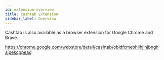 ```yaml
---
id: extension-overview
title: Cashtab Extension
sidebar_label: Overview
---
```


Cashtab is also available as a browser extension for Google Chrome and Brave.

https://chrome.google.com/webstore/detail/cashtab/obldfcmebhllhjlhjbnghaipekcppeag
